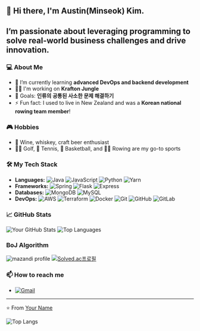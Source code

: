 ## 👋 Hi there, I'm Austin(Minseok) Kim. 
## I’m passionate about leveraging programming to solve real-world business challenges and drive innovation.

### 💻 About Me
- 🌱 I’m currently learning **advanced DevOps and backend development**
- 👨‍💻 I'm working on **Krafton Jungle**
- 🎯 Goals: **인류의 공통된 사소한 문제 해결하기**
- ⚡ Fun fact: I used to live in New Zealand and was a **Korean national rowing team member**!

### 🎮 Hobbies
- 🍷 Wine, whiskey, craft beer enthusiast
- 🏌️‍♂️ Golf, 🎾 Tennis, 🏀 Basketball, and 🚣‍♂️ Rowing are my go-to sports

### 🛠️ My Tech Stack
- **Languages:** ![Java](https://img.shields.io/badge/-Java-007396?style=flat-square&logo=java&logoColor=white) ![JavaScript](https://img.shields.io/badge/-JavaScript-F7DF1E?style=flat-square&logo=javascript&logoColor=black) ![Python](https://img.shields.io/badge/-Python-3776AB?style=flat-square&logo=python&logoColor=white) ![Yarn](https://img.shields.io/badge/-Yarn-2C8EBB?style=flat-square&logo=yarn&logoColor=white)
- **Frameworks:** ![Spring](https://img.shields.io/badge/-Spring-6DB33F?style=flat-square&logo=spring&logoColor=white) ![Flask](https://img.shields.io/badge/-Flask-000000?style=flat-square&logo=flask&logoColor=white) ![Express](https://img.shields.io/badge/-Express-000000?style=flat-square&logo=express&logoColor=white)
- **Databases:** ![MongoDB](https://img.shields.io/badge/-MongoDB-47A248?style=flat-square&logo=mongodb&logoColor=white) ![MySQL](https://img.shields.io/badge/-MySQL-4479A1?style=flat-square&logo=mysql&logoColor=white)
- **DevOps:** ![AWS](https://img.shields.io/badge/-AWS-232F3E?style=flat-square&logo=amazon-aws&logoColor=white) ![Terraform](https://img.shields.io/badge/-Terraform-623CE4?style=flat-square&logo=terraform&logoColor=white) ![Docker](https://img.shields.io/badge/-Docker-2496ED?style=flat-square&logo=docker&logoColor=white) ![Git](https://img.shields.io/badge/-Git-F05032?style=flat-square&logo=git&logoColor=white) ![GitHub](https://img.shields.io/badge/-GitHub-181717?style=flat-square&logo=github&logoColor=white) ![GitLab](https://img.shields.io/badge/-GitLab-FC6D26?style=flat-square&logo=gitlab&logoColor=white)

### 📈 GitHub Stats
![Your GitHub Stats](https://github-readme-stats.vercel.app/api?username=austin-personal&show_icons=true&theme=radical)
![Top Languages](https://github-readme-stats.vercel.app/api/top-langs/?username=austin-personal&layout=compact&theme=radical)


### BoJ Algorithm
![mazandi profile](http://mazandi.herokuapp.com/api?handle=tjralsrla&theme=warm) [![Solved.ac프로필](http://mazassumnida.wtf/api/v2/generate_badge?boj=tjralsrla)](https://solved.ac/tjralsrla)

### 📫 How to reach me
- [![Gmail](https://img.shields.io/badge/-Gmail-EA4335?style=flat-square&logo=gmail&logoColor=white)](mailto:Kmaestro043@gmail.com)

---

⭐️ From [Your Name](https://github.com/YOUR_GITHUB_USERNAME)




![Top Langs](https://github-readme-stats.vercel.app/api/top-langs/?username=austin-personal)





